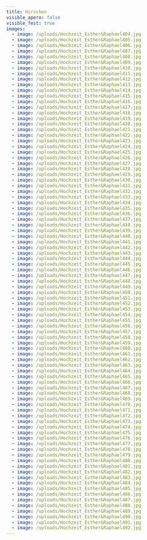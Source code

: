 ```yaml
---
title: Hirschen
visible_apero: false
visible_fest: true
images:
  - image: /uploads/Hochzeit_Esther&Raphael404.jpg
  - image: /uploads/Hochzeit_Esther&Raphael405.jpg
  - image: /uploads/Hochzeit_Esther&Raphael406.jpg
  - image: /uploads/Hochzeit_Esther&Raphael407.jpg
  - image: /uploads/Hochzeit_Esther&Raphael408.jpg
  - image: /uploads/Hochzeit_Esther&Raphael409.jpg
  - image: /uploads/Hochzeit_Esther&Raphael410.jpg
  - image: /uploads/Hochzeit_Esther&Raphael411.jpg
  - image: /uploads/Hochzeit_Esther&Raphael412.jpg
  - image: /uploads/Hochzeit_Esther&Raphael413.jpg
  - image: /uploads/Hochzeit_Esther&Raphael414.jpg
  - image: /uploads/Hochzeit_Esther&Raphael415.jpg
  - image: /uploads/Hochzeit_Esther&Raphael416.jpg
  - image: /uploads/Hochzeit_Esther&Raphael417.jpg
  - image: /uploads/Hochzeit_Esther&Raphael418.jpg
  - image: /uploads/Hochzeit_Esther&Raphael419.jpg
  - image: /uploads/Hochzeit_Esther&Raphael420.jpg
  - image: /uploads/Hochzeit_Esther&Raphael421.jpg
  - image: /uploads/Hochzeit_Esther&Raphael422.jpg
  - image: /uploads/Hochzeit_Esther&Raphael423.jpg
  - image: /uploads/Hochzeit_Esther&Raphael424.jpg
  - image: /uploads/Hochzeit_Esther&Raphael425.jpg
  - image: /uploads/Hochzeit_Esther&Raphael426.jpg
  - image: /uploads/Hochzeit_Esther&Raphael427.jpg
  - image: /uploads/Hochzeit_Esther&Raphael428.jpg
  - image: /uploads/Hochzeit_Esther&Raphael429.jpg
  - image: /uploads/Hochzeit_Esther&Raphael430.jpg
  - image: /uploads/Hochzeit_Esther&Raphael431.jpg
  - image: /uploads/Hochzeit_Esther&Raphael432.jpg
  - image: /uploads/Hochzeit_Esther&Raphael433.jpg
  - image: /uploads/Hochzeit_Esther&Raphael434.jpg
  - image: /uploads/Hochzeit_Esther&Raphael435.jpg
  - image: /uploads/Hochzeit_Esther&Raphael436.jpg
  - image: /uploads/Hochzeit_Esther&Raphael437.jpg
  - image: /uploads/Hochzeit_Esther&Raphael438.jpg
  - image: /uploads/Hochzeit_Esther&Raphael439.jpg
  - image: /uploads/Hochzeit_Esther&Raphael440.jpg
  - image: /uploads/Hochzeit_Esther&Raphael441.jpg
  - image: /uploads/Hochzeit_Esther&Raphael442.jpg
  - image: /uploads/Hochzeit_Esther&Raphael443.jpg
  - image: /uploads/Hochzeit_Esther&Raphael444.jpg
  - image: /uploads/Hochzeit_Esther&Raphael445.jpg
  - image: /uploads/Hochzeit_Esther&Raphael446.jpg
  - image: /uploads/Hochzeit_Esther&Raphael447.jpg
  - image: /uploads/Hochzeit_Esther&Raphael448.jpg
  - image: /uploads/Hochzeit_Esther&Raphael449.jpg
  - image: /uploads/Hochzeit_Esther&Raphael450.jpg
  - image: /uploads/Hochzeit_Esther&Raphael451.jpg
  - image: /uploads/Hochzeit_Esther&Raphael452.jpg
  - image: /uploads/Hochzeit_Esther&Raphael453.jpg
  - image: /uploads/Hochzeit_Esther&Raphael454.jpg
  - image: /uploads/Hochzeit_Esther&Raphael455.jpg
  - image: /uploads/Hochzeit_Esther&Raphael456.jpg
  - image: /uploads/Hochzeit_Esther&Raphael457.jpg
  - image: /uploads/Hochzeit_Esther&Raphael458.jpg
  - image: /uploads/Hochzeit_Esther&Raphael459.jpg
  - image: /uploads/Hochzeit_Esther&Raphael460.jpg
  - image: /uploads/Hochzeit_Esther&Raphael461.jpg
  - image: /uploads/Hochzeit_Esther&Raphael462.jpg
  - image: /uploads/Hochzeit_Esther&Raphael463.jpg
  - image: /uploads/Hochzeit_Esther&Raphael464.jpg
  - image: /uploads/Hochzeit_Esther&Raphael465.jpg
  - image: /uploads/Hochzeit_Esther&Raphael466.jpg
  - image: /uploads/Hochzeit_Esther&Raphael467.jpg
  - image: /uploads/Hochzeit_Esther&Raphael468.jpg
  - image: /uploads/Hochzeit_Esther&Raphael469.jpg
  - image: /uploads/Hochzeit_Esther&Raphael470.jpg
  - image: /uploads/Hochzeit_Esther&Raphael471.jpg
  - image: /uploads/Hochzeit_Esther&Raphael472.jpg
  - image: /uploads/Hochzeit_Esther&Raphael473.jpg
  - image: /uploads/Hochzeit_Esther&Raphael474.jpg
  - image: /uploads/Hochzeit_Esther&Raphael475.jpg
  - image: /uploads/Hochzeit_Esther&Raphael476.jpg
  - image: /uploads/Hochzeit_Esther&Raphael477.jpg
  - image: /uploads/Hochzeit_Esther&Raphael478.jpg
  - image: /uploads/Hochzeit_Esther&Raphael479.jpg
  - image: /uploads/Hochzeit_Esther&Raphael480.jpg
  - image: /uploads/Hochzeit_Esther&Raphael481.jpg
  - image: /uploads/Hochzeit_Esther&Raphael482.jpg
  - image: /uploads/Hochzeit_Esther&Raphael483.jpg
  - image: /uploads/Hochzeit_Esther&Raphael484.jpg
  - image: /uploads/Hochzeit_Esther&Raphael485.jpg
  - image: /uploads/Hochzeit_Esther&Raphael486.jpg
  - image: /uploads/Hochzeit_Esther&Raphael487.jpg
  - image: /uploads/Hochzeit_Esther&Raphael488.jpg
  - image: /uploads/Hochzeit_Esther&Raphael489.jpg
  - image: /uploads/Hochzeit_Esther&Raphael490.jpg
  - image: /uploads/Hochzeit_Esther&Raphael491.jpg
  - image: /uploads/Hochzeit_Esther&Raphael492.jpg
---
```


